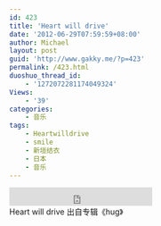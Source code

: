 ```yaml
---
id: 423
title: 'Heart will drive'
date: '2012-06-29T07:59:59+08:00'
author: Michael
layout: post
guid: 'http://www.gakky.me/?p=423'
permalink: /423.html
duoshuo_thread_id:
    - '1272072281174049324'
Views:
    - '39'
categories:
    - 音乐
tags:
    - Heartwilldrive
    - smile
    - 新垣结衣
    - 日本
    - 音乐
---
```


<div class="audio_player"><iframe allowtransparency="true" frameborder="0" height="33" loading="lazy" scrolling="no" src="http://www.diandian.com/n/common/player?feedId=8cc941c0-c180-11e1-86f1-782bcb38253b" width="257"></iframe></div>Heart will drive 出自专辑《hug》